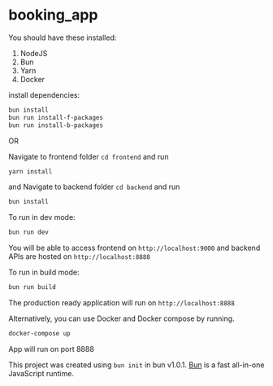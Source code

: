 # booking_app

You should have these installed:
1. NodeJS
2. Bun
3. Yarn
4. Docker

install dependencies:

```bash
bun install
bun run install-f-packages
bun run install-b-packages
```
OR

Navigate to frontend folder `cd frontend` and run
```bash
yarn install
```
and
Navigate to backend folder `cd backend` and run
```bash
bun install
```
To run in dev mode:

```bash
bun run dev
```

You will be able to access frontend on `http://localhost:9000`
and backend APIs are hosted on `http://localhost:8888`


To run in build mode:

```bash
bun run build
```
The production ready application will run on `http://localhost:8888`

Alternatively, you can use Docker and Docker compose by running.

```bash
docker-compose up
```
App will run on port 8888

This project was created using `bun init` in bun v1.0.1. [Bun](https://bun.sh) is a fast all-in-one JavaScript runtime.
